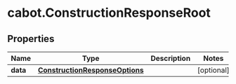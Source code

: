 # cabot.ConstructionResponseRoot

## Properties

Name | Type | Description | Notes
------------ | ------------- | ------------- | -------------
**data** | [**ConstructionResponseOptions**](ConstructionResponseOptions.md) |  | [optional] 


